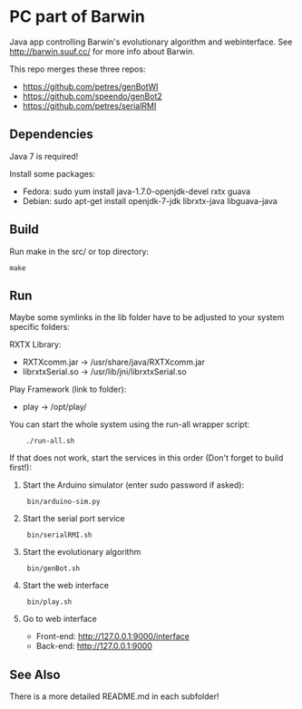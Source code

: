 PC part of Barwin
=================
Java app controlling Barwin's evolutionary algorithm and webinterface.
See http://barwin.suuf.cc/ for more info about Barwin.

This repo merges these three repos:
* https://github.com/petres/genBotWI
* https://github.com/speendo/genBot2
* https://github.com/petres/serialRMI


Dependencies
------------

Java 7 is required!

Install some packages:
* Fedora: sudo yum install java-1.7.0-openjdk-devel rxtx guava
* Debian: sudo apt-get install openjdk-7-jdk librxtx-java libguava-java

Build
-----
Run make in the src/ or top directory:

	make

Run
---

Maybe some symlinks in the lib folder have to be adjusted to your system specific folders:

RXTX Library:

* RXTXcomm.jar -> /usr/share/java/RXTXcomm.jar
* librxtxSerial.so -> /usr/lib/jni/librxtxSerial.so

Play Framework (link to folder):

* play -> /opt/play/
 

You can start the whole system using the run-all wrapper script:

		./run-all.sh

If that does not work, start the services in this order
(Don't forget to build first!):

1. Start the Arduino simulator (enter sudo password if asked):

		bin/arduino-sim.py

2. Start the serial port service

		bin/serialRMI.sh

3. Start the evolutionary algorithm

		bin/genBot.sh

4. Start the web interface

		bin/play.sh

5. Go to web interface

	* Front-end: http://127.0.0.1:9000/interface
	* Back-end: http://127.0.0.1:9000


See Also
--------
There is a more detailed README.md in each subfolder!
